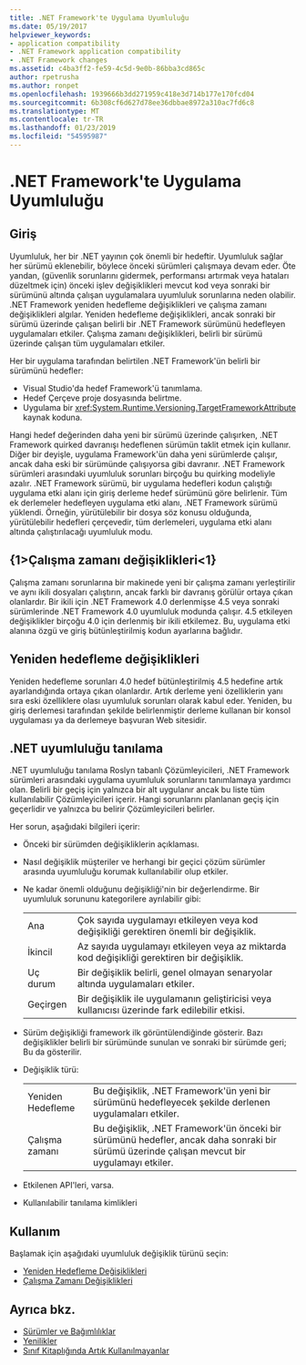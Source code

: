 ```yaml
---
title: .NET Framework'te Uygulama Uyumluluğu
ms.date: 05/19/2017
helpviewer_keywords:
- application compatibility
- .NET Framework application compatibility
- .NET Framework changes
ms.assetid: c4ba3ff2-fe59-4c5d-9e0b-86bba3cd865c
author: rpetrusha
ms.author: ronpet
ms.openlocfilehash: 1939666b3dd271959c418e3d714b177e170fcd04
ms.sourcegitcommit: 6b308cf6d627d78ee36dbbae8972a310ac7fd6c8
ms.translationtype: MT
ms.contentlocale: tr-TR
ms.lasthandoff: 01/23/2019
ms.locfileid: "54595987"
---
```

# <a name="application-compatibility-in-the-net-framework"></a>.NET Framework'te Uygulama Uyumluluğu

## <a name="introduction"></a>Giriş
Uyumluluk, her bir .NET yayının çok önemli bir hedeftir. Uyumluluk sağlar her sürümü eklenebilir, böylece önceki sürümleri çalışmaya devam eder. Öte yandan, (güvenlik sorunlarını gidermek, performansı artırmak veya hataları düzeltmek için) önceki işlev değişiklikleri mevcut kod veya sonraki bir sürümünü altında çalışan uygulamalara uyumluluk sorunlarına neden olabilir. .NET Framework yeniden hedefleme değişiklikleri ve çalışma zamanı değişiklikleri algılar. Yeniden hedefleme değişiklikleri, ancak sonraki bir sürümü üzerinde çalışan belirli bir .NET Framework sürümünü hedefleyen uygulamaları etkiler. Çalışma zamanı değişiklikleri, belirli bir sürümü üzerinde çalışan tüm uygulamaları etkiler.

Her bir uygulama tarafından belirtilen .NET Framework'ün belirli bir sürümünü hedefler:

* Visual Studio'da hedef Framework'ü tanımlama.
* Hedef Çerçeve proje dosyasında belirtme.
* Uygulama bir <xref:System.Runtime.Versioning.TargetFrameworkAttribute> kaynak koduna.

Hangi hedef değerinden daha yeni bir sürümü üzerinde çalışırken, .NET Framework quirked davranışı hedeflenen sürümün taklit etmek için kullanır. Diğer bir deyişle, uygulama Framework'ün daha yeni sürümlerde çalışır, ancak daha eski bir sürümünde çalışıyorsa gibi davranır. .NET Framework sürümleri arasındaki uyumluluk sorunları birçoğu bu quirking modeliyle azalır. .NET Framework sürümü, bir uygulama hedefleri kodun çalıştığı uygulama etki alanı için giriş derleme hedef sürümünü göre belirlenir. Tüm ek derlemeler hedefleyen uygulama etki alanı, .NET Framework sürümü yüklendi. Örneğin, yürütülebilir bir dosya söz konusu olduğunda, yürütülebilir hedefleri çerçevedir, tüm derlemeleri, uygulama etki alanı altında çalıştırılacağı uyumluluk modu.

## <a name="runtime-changes"></a>{1&gt;Çalışma zamanı değişiklikleri&lt;1}

Çalışma zamanı sorunlarına bir makinede yeni bir çalışma zamanı yerleştirilir ve aynı ikili dosyaları çalıştırın, ancak farklı bir davranış görülür ortaya çıkan olanlardır. Bir ikili için .NET Framework 4.0 derlenmişse 4.5 veya sonraki sürümlerinde .NET Framework 4.0 uyumluluk modunda çalışır. 4.5 etkileyen değişiklikler birçoğu 4.0 için derlenmiş bir ikili etkilemez. Bu, uygulama etki alanına özgü ve giriş bütünleştirilmiş kodun ayarlarına bağlıdır.

## <a name="retargeting-changes"></a>Yeniden hedefleme değişiklikleri

Yeniden hedefleme sorunları 4.0 hedef bütünleştirilmiş 4.5 hedefine artık ayarlandığında ortaya çıkan olanlardır. Artık derleme yeni özelliklerin yanı sıra eski özelliklere olası uyumluluk sorunları olarak kabul eder. Yeniden, bu giriş derlemesi tarafından şekilde belirlenmiştir derleme kullanan bir konsol uygulaması ya da derlemeye başvuran Web sitesidir.

## <a name="net-compatibility-diagnostics"></a>.NET uyumluluğu tanılama

.NET uyumluluğu tanılama Roslyn tabanlı Çözümleyicileri, .NET Framework sürümleri arasındaki uygulama uyumluluk sorunlarını tanımlamaya yardımcı olan. Belirli bir geçiş için yalnızca bir alt uygulanır ancak bu liste tüm kullanılabilir Çözümleyicileri içerir. Hangi sorunlarını planlanan geçiş için geçerlidir ve yalnızca bu belirir Çözümleyicileri belirler.

Her sorun, aşağıdaki bilgileri içerir:

-   Önceki bir sürümden değişikliklerin açıklaması.

-   Nasıl değişiklik müşteriler ve herhangi bir geçici çözüm sürümler arasında uyumluluğu korumak kullanılabilir olup etkiler.

-   Ne kadar önemli olduğunu değişikliği'nin bir değerlendirme. Bir uyumluluk sorununu kategorilere ayrılabilir gibi:

    |   |   |
    |---|---|
    |Ana|Çok sayıda uygulamayı etkileyen veya kod değişikliği gerektiren önemli bir değişiklik.|
    |İkincil|Az sayıda uygulamayı etkileyen veya az miktarda kod değişikliği gerektiren bir değişiklik.|
    |Uç durum|Bir değişiklik belirli, genel olmayan senaryolar altında uygulamaları etkiler.|
    |Geçirgen|Bir değişiklik ile uygulamanın geliştiricisi veya kullanıcısı üzerinde fark edilebilir etkisi.|

-   Sürüm değişikliği framework ilk görüntülendiğinde gösterir. Bazı değişiklikler belirli bir sürümünde sunulan ve sonraki bir sürümde geri; Bu da gösterilir.

-   Değişiklik türü:

    |   |   |
    |---|---|
    |Yeniden Hedefleme|Bu değişiklik, .NET Framework'ün yeni bir sürümünü hedefleyecek şekilde derlenen uygulamaları etkiler.|
    |Çalışma zamanı|Bu değişiklik, .NET Framework'ün önceki bir sürümünü hedefler, ancak daha sonraki bir sürümü üzerinde çalışan mevcut bir uygulamayı etkiler.|

-   Etkilenen API'leri, varsa.

-   Kullanılabilir tanılama kimlikleri

## <a name="usage"></a>Kullanım
Başlamak için aşağıdaki uyumluluk değişiklik türünü seçin:

* [Yeniden Hedefleme Değişiklikleri](./retargeting/index.md)
* [Çalışma Zamanı Değişiklikleri](./runtime/index.md)


## <a name="see-also"></a>Ayrıca bkz.

- [Sürümler ve Bağımlılıklar](../../../docs/framework/migration-guide/versions-and-dependencies.md)
- [Yenilikler](../../../docs/framework/whats-new/index.md)
- [Sınıf Kitaplığında Artık Kullanılmayanlar](../../../docs/framework/whats-new/whats-obsolete.md)
